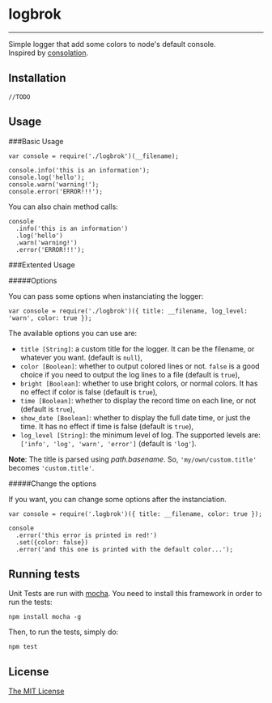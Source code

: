 logbrok
=======

-------

Simple logger that add some colors to node's default console.  
Inspired by [consolation](https://github.com/alexjab/consolation.git).

Installation
------------

    //TODO

Usage
-----

###Basic Usage

    var console = require('./logbrok')(__filename);
    
    console.info('this is an information');
    console.log('hello');
    console.warn('warning!');
    console.error('ERROR!!!');

You can also chain method calls:

    console
      .info('this is an information')
      .log('hello')
      .warn('warning!')
      .error('ERROR!!!');

###Extented Usage

#####Options

You can pass some options when instanciating the logger:

    var console = require('./logbrok')({ title: __filename, log_level: 'warn', color: true });
    
The available options you can use are:

 - `title [String]`: a custom title for the logger. It can be the filename, or whatever you want. (default is `null`),
 - `color [Boolean]`: whether to output colored lines or not. `false` is a good choice if you need to output the log lines to a file (default is `true`),
 - `bright [Boolean]`: whether to use bright colors, or normal colors. It has no effect if color is false (default is `true`),
 - `time [Boolean]`: whether to display the record time on each line, or not (default is `true`),
 - `show_date [Boolean]`: whether to display the full date time, or just the time. It has no effect if time is false (default is `true`),
 - `log_level [String]`: the minimum level of log. The supported levels are: `['info', 'log', 'warn', 'error']` (default is `'log'`).

**Note**: The title is parsed using *path.basename*. So, `'my/own/custom.title'` becomes `'custom.title'`.

#####Change the options

If you want, you can change some options after the instanciation.

    var console = require('.logbrok')({ title: __filename, color: true });
    
    console
      .error('this error is printed in red!')
      .set({color: false})
      .error('and this one is printed with the default color...');

Running tests
-------------

Unit Tests are run with [mocha](http://visionmedia.github.io/mocha/).
You need to install this framework in order to run the tests:
    
    npm install mocha -g

Then, to run the tests, simply do:

    npm test

License
-------

[The MIT License](https://github.com/HugoMuller/logbrok/blob/master/LICENSE)
